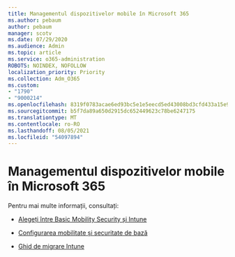 ```yaml
---
title: Managementul dispozitivelor mobile în Microsoft 365
ms.author: pebaum
author: pebaum
manager: scotv
ms.date: 07/29/2020
ms.audience: Admin
ms.topic: article
ms.service: o365-administration
ROBOTS: NOINDEX, NOFOLLOW
localization_priority: Priority
ms.collection: Adm_O365
ms.custom:
- "1790"
- "9000214"
ms.openlocfilehash: 8319f0783acae6ed93bc5e1e5eecd5ed43008bd3cfd433a15e912e175a522f9d
ms.sourcegitcommit: b5f7da89a650d2915dc652449623c78be6247175
ms.translationtype: MT
ms.contentlocale: ro-RO
ms.lasthandoff: 08/05/2021
ms.locfileid: "54097894"
---
```

# <a name="mobile-device-management-in-microsoft-365"></a>Managementul dispozitivelor mobile în Microsoft 365

Pentru mai multe informații, consultați: 

- [Alegeți între Basic Mobility Security și Intune](https://docs.microsoft.com/office365/securitycompliance/choose-between-mdm-and-intune)

- [Configurarea mobilitate și securitate de bază](https://support.office.com/article/Set-up-Mobile-Device-Management-MDM-in-Office-365-dd892318-bc44-4eb1-af00-9db5430be3cd)

- [Ghid de migrare Intune](https://docs.microsoft.com/intune/migration-guide)